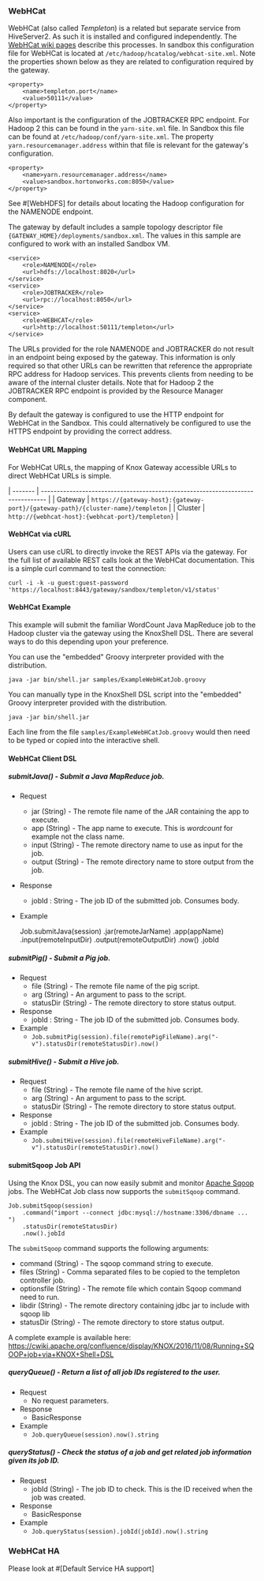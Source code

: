 <!---
   Licensed to the Apache Software Foundation (ASF) under one or more
   contributor license agreements.  See the NOTICE file distributed with
   this work for additional information regarding copyright ownership.
   The ASF licenses this file to You under the Apache License, Version 2.0
   (the "License"); you may not use this file except in compliance with
   the License.  You may obtain a copy of the License at

       https://www.apache.org/licenses/LICENSE-2.0

   Unless required by applicable law or agreed to in writing, software
   distributed under the License is distributed on an "AS IS" BASIS,
   WITHOUT WARRANTIES OR CONDITIONS OF ANY KIND, either express or implied.
   See the License for the specific language governing permissions and
   limitations under the License.
--->

### WebHCat ###

WebHCat (also called _Templeton_) is a related but separate service from HiveServer2.
As such it is installed and configured independently.
The [WebHCat wiki pages](https://cwiki.apache.org/confluence/display/Hive/WebHCat) describe this processes.
In sandbox this configuration file for WebHCat is located at `/etc/hadoop/hcatalog/webhcat-site.xml`.
Note the properties shown below as they are related to configuration required by the gateway.

    <property>
        <name>templeton.port</name>
        <value>50111</value>
    </property>

Also important is the configuration of the JOBTRACKER RPC endpoint.
For Hadoop 2 this can be found in the `yarn-site.xml` file.
In Sandbox this file can be found at `/etc/hadoop/conf/yarn-site.xml`.
The property `yarn.resourcemanager.address` within that file is relevant for the gateway's configuration.

    <property>
        <name>yarn.resourcemanager.address</name>
        <value>sandbox.hortonworks.com:8050</value>
    </property>

See #[WebHDFS] for details about locating the Hadoop configuration for the NAMENODE endpoint.

The gateway by default includes a sample topology descriptor file `{GATEWAY_HOME}/deployments/sandbox.xml`.
The values in this sample are configured to work with an installed Sandbox VM.

    <service>
        <role>NAMENODE</role>
        <url>hdfs://localhost:8020</url>
    </service>
    <service>
        <role>JOBTRACKER</role>
        <url>rpc://localhost:8050</url>
    </service>
    <service>
        <role>WEBHCAT</role>
        <url>http://localhost:50111/templeton</url>
    </service>

The URLs provided for the role NAMENODE and JOBTRACKER do not result in an endpoint being exposed by the gateway.
This information is only required so that other URLs can be rewritten that reference the appropriate RPC address for Hadoop services.
This prevents clients from needing to be aware of the internal cluster details.
Note that for Hadoop 2 the JOBTRACKER RPC endpoint is provided by the Resource Manager component.

By default the gateway is configured to use the HTTP endpoint for WebHCat in the Sandbox.
This could alternatively be configured to use the HTTPS endpoint by providing the correct address.

#### WebHCat URL Mapping ####

For WebHCat URLs, the mapping of Knox Gateway accessible URLs to direct WebHCat URLs is simple.

| ------- | ------------------------------------------------------------------------------- |
| Gateway | `https://{gateway-host}:{gateway-port}/{gateway-path}/{cluster-name}/templeton` |
| Cluster | `http://{webhcat-host}:{webhcat-port}/templeton}`                               |


#### WebHCat via cURL

Users can use cURL to directly invoke the REST APIs via the gateway. For the full list of available REST calls look at the WebHCat documentation. This is a simple curl command to test the connection:

    curl -i -k -u guest:guest-password 'https://localhost:8443/gateway/sandbox/templeton/v1/status'


#### WebHCat Example ####

This example will submit the familiar WordCount Java MapReduce job to the Hadoop cluster via the gateway using the KnoxShell DSL.
There are several ways to do this depending upon your preference.

You can use the "embedded" Groovy interpreter provided with the distribution.

    java -jar bin/shell.jar samples/ExampleWebHCatJob.groovy

You can manually type in the KnoxShell DSL script into the "embedded" Groovy interpreter provided with the distribution.

    java -jar bin/shell.jar

Each line from the file `samples/ExampleWebHCatJob.groovy` would then need to be typed or copied into the interactive shell.

#### WebHCat Client DSL ####

##### submitJava() - Submit a Java MapReduce job.

* Request
    * jar (String) - The remote file name of the JAR containing the app to execute.
    * app (String) - The app name to execute. This is _wordcount_ for example not the class name.
    * input (String) - The remote directory name to use as input for the job.
    * output (String) - The remote directory name to store output from the job.
* Response
    * jobId : String - The job ID of the submitted job.  Consumes body.
* Example


    Job.submitJava(session)
        .jar(remoteJarName)
        .app(appName)
        .input(remoteInputDir)
        .output(remoteOutputDir)
        .now()
        .jobId

##### submitPig() - Submit a Pig job.

* Request
    * file (String) - The remote file name of the pig script.
    * arg (String) - An argument to pass to the script.
    * statusDir (String) - The remote directory to store status output.
* Response
    * jobId : String - The job ID of the submitted job.  Consumes body.
* Example
    * `Job.submitPig(session).file(remotePigFileName).arg("-v").statusDir(remoteStatusDir).now()`

##### submitHive() - Submit a Hive job.

* Request
    * file (String) - The remote file name of the hive script.
    * arg (String) - An argument to pass to the script.
    * statusDir (String) - The remote directory to store status output.
* Response
    * jobId : String - The job ID of the submitted job.  Consumes body.
* Example
    * `Job.submitHive(session).file(remoteHiveFileName).arg("-v").statusDir(remoteStatusDir).now()`

#### submitSqoop Job API ####
Using the Knox DSL, you can now easily submit and monitor [Apache Sqoop](https://sqoop.apache.org) jobs. The WebHCat Job class now supports the `submitSqoop` command.

    Job.submitSqoop(session)
        .command("import --connect jdbc:mysql://hostname:3306/dbname ... ")
        .statusDir(remoteStatusDir)
        .now().jobId

The `submitSqoop` command supports the following arguments:

* command (String) - The sqoop command string to execute.
* files (String) - Comma separated files to be copied to the templeton controller job.
* optionsfile (String) - The remote file which contain Sqoop command need to run.
* libdir (String) - The remote directory containing jdbc jar to include with sqoop lib
* statusDir (String) - The remote directory to store status output.

A complete example is available here: https://cwiki.apache.org/confluence/display/KNOX/2016/11/08/Running+SQOOP+job+via+KNOX+Shell+DSL


##### queryQueue() - Return a list of all job IDs registered to the user.

* Request
    * No request parameters.
* Response
    * BasicResponse
* Example
    * `Job.queryQueue(session).now().string`

##### queryStatus() - Check the status of a job and get related job information given its job ID.

* Request
    * jobId (String) - The job ID to check. This is the ID received when the job was created.
* Response
    * BasicResponse
* Example
    * `Job.queryStatus(session).jobId(jobId).now().string`

### WebHCat HA ###

Please look at #[Default Service HA support]
